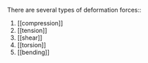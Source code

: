 There are several types of deformation forces:: 
1. [[compression]]
2. [[tension]]
3. [[shear]]
4. [[torsion]]
5. [[bending]]
